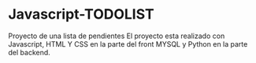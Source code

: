 # Javascript-TODOLIST
Proyecto de una lista de pendientes
El proyecto esta realizado con
Javascript, HTML Y CSS en la parte del front
MYSQL y Python en la parte del backend.
